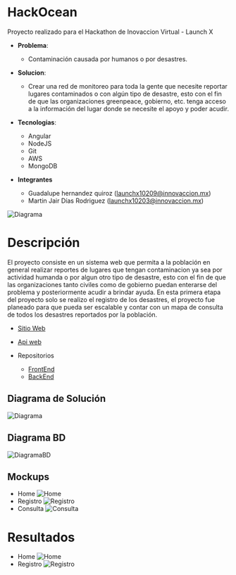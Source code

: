 # HackOcean

Proyecto realizado para el Hackathon de Inovaccion Virtual - Launch X

- **Problema**:
   - Contaminación causada por humanos o por desastres.
- **Solucion**:
     - Crear una red de monitoreo para toda la gente que necesite reportar lugares contaminados o con algún tipo de desastre, esto con el fin de que las organizaciones greenpeace, gobierno, etc. tenga acceso a la información del lugar donde se necesite el apoyo y poder acudir.
- **Tecnologias**:
    - Angular
    - NodeJS
    - Git
    - AWS
    - MongoDB

- **Integrantes**
    - Guadalupe hernandez quiroz (launchx10209@innovaccion.mx)
    - Martin Jair Días Rodriguez (launchx10203@innovaccion.mx)

![Diagrama](https://raw.githubusercontent.com/ghquiroz/hackocean_gui/main/Documentacion/Diapositiva.png)

# Descripción
El proyecto consiste en un sistema web que permita a la población en general realizar reportes de lugares que tengan contaminacion ya sea por actividad humanda o por algun otro tipo de desastre, esto con el fin de que las organizaciones tanto civiles como de gobierno puedan enterarse del problema y posteriormente acudir a brindar ayuda.
En esta primera etapa del proyecto solo se realizo el registro de los desastres, el proyecto fue planeado para que pueda ser escalable y contar con un mapa de consulta de todos los desastres reportados por la población.

- [Sitio Web](http://hackocean.s3-website-us-east-1.amazonaws.com/home)
- [Api web](http://ec2-52-23-227-205.compute-1.amazonaws.com:8080/hackocean)


 - Repositorios
   * [FrontEnd](https://github.com/ghquiroz/hackocean_gui)
   * [BackEnd](https://github.com/JairDiaz23/hackocean_api)
 

## Diagrama de Solución

![Diagrama](https://raw.githubusercontent.com/ghquiroz/hackocean_gui/main/Documentacion/HackOcean-Diagrama%20de%20acciones.png)

## Diagrama BD
![DiagramaBD](https://raw.githubusercontent.com/ghquiroz/hackocean_gui/main/Documentacion/HackOcean-Esquema%20DB.png)

## Mockups
 - Home
 ![Home](https://raw.githubusercontent.com/ghquiroz/hackocean_gui/main/Documentacion/MockupHome.png)
- Registro
 ![Registro](https://raw.githubusercontent.com/ghquiroz/hackocean_gui/main/Documentacion/MockupRegistro.png)
- Consulta
![Consulta](https://raw.githubusercontent.com/ghquiroz/hackocean_gui/main/Documentacion/MockupConsulta.png)

# Resultados
- Home
![Home](https://raw.githubusercontent.com/ghquiroz/hackocean_gui/main/Documentacion/Home.png)
- Registro
![Registro](https://raw.githubusercontent.com/ghquiroz/hackocean_gui/main/Documentacion/Registro.png)
